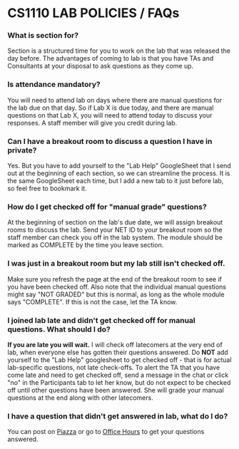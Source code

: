 # CS1110 LAB POLICIES / FAQs

### What is section for?  
Section is a structured time for you to work on the lab that was released the day before. The advantages of coming to lab is that you have TAs and Consultants at your disposal to ask questions as they come up.  

### Is attendance mandatory?  
You will need to attend lab on days where there are manual questions for the lab due on that day. So if Lab X is due today, and there are manual questions on that Lab X, you will need to attend today to discuss your responses. A staff member will give you credit during lab.  

### Can I have a breakout room to discuss a question I have in private?  
Yes. But you have to add yourself to the "Lab Help" GoogleSheet that I send out at the beginning of each section, so we can streamline the process. It is the same GoogleSheet each time, but I add a new tab to it just before lab, so feel free to bookmark it.  

### How do I get checked off for "manual grade" questions?  
At the beginning of section on the lab's due date, we will assign breakout rooms to discuss the lab. Send your NET ID to your breakout room so the staff member can check you off in the lab system. The module should be marked as COMPLETE by the time you leave section.    

### I was just in a breakout room but my lab still isn't checked off.
Make sure you refresh the page at the end of the breakout room to see if you have been checked off. Also note that the individual manual questions might say "NOT GRADED" but this is normal, as long as the whole module says "COMPLETE". If this is not the case, let the TA know.  

### I joined lab late and didn't get checked off for manual questions. What should I do?  
**If you are late you will wait.** I will check off latecomers at the very end of lab, when everyone else has gotten their questions answered. Do **NOT** add yourself to the "Lab Help" googlesheet to get checked off - that is for actual lab-specific questions, not late check-offs. To alert the TA that you have come late and need to get checked off, send a message in the chat or click "no" in the Participants tab to let her know, but do not expect to be checked off until other questions have been answered. She will grade your manual questions at the end along with other latecomers.  

### I have a question that didn't get answered in lab, what do I do?  
You can post on [Piazza](https://piazza.com/class/keahwsxwvhh25b) or go to [Office Hours](https://www.cs.cornell.edu/courses/cs1110/2020fa/info/officehours/) to get your questions answered.  
